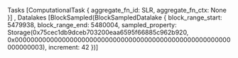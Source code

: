 Tasks [ComputationalTask { aggregate_fn_id: SLR, aggregate_fn_ctx: None }]
, Datalakes [BlockSampled(BlockSampledDatalake { block_range_start: 5479938, block_range_end: 5480004, sampled_property: Storage(0x75cec1db9dceb703200eaa6595f66885c962b920, 0x0000000000000000000000000000000000000000000000000000000000000003), increment: 42 })] 